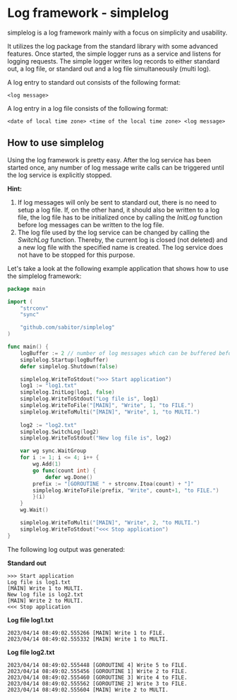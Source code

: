 # Log framework - simplelog
simplelog is a log framework mainly with a focus on simplicity and usability.

It utilizes the log package from the standard library with some advanced features.
Once started, the simple logger runs as a service and listens for logging requests.
The simple logger writes log records to either standard out, a log file, or standard out and a log file simultaneously (multi log).

A log entry to standard out consists of the following format:
```
<log message>
```

A log entry in a log file consists of the following format:
```
<date of local time zone> <time of the local time zone> <log message>
```

## How to use simplelog
Using the log framework is pretty easy. After the log service has been started once, any number of log message write calls can be triggered until the log service is  explicitly stopped.

**Hint:** 
1) If log messages will only be sent to standard out, there is no need to setup a log file. If, on the other hand, it should also be written to a log file, the log file has to be initialized once by calling the *InitLog* function before log messages can be written to the log file.
2) The log file used by the log service can be changed by calling the *SwitchLog* function. Thereby, the current log is closed (not deleted) and a new log file with the specified name is created. The log service does not have to be stopped for this purpose.

Let's take a look at the following example application that shows how to use the simplelog framework:
```go
package main

import (
	"strconv"
	"sync"

	"github.com/sabitor/simplelog"
)

func main() {
    logBuffer := 2 // number of log messages which can be buffered before the log service blocks
    simplelog.Startup(logBuffer)
    defer simplelog.Shutdown(false)

    simplelog.WriteToStdout(">>> Start application")
    log1 := "log1.txt"
    simplelog.InitLog(log1, false)
    simplelog.WriteToStdout("Log file is", log1)
    simplelog.WriteToFile("[MAIN]", "Write", 1, "to FILE.")
    simplelog.WriteToMulti("[MAIN]", "Write", 1, "to MULTI.")
    
    log2 := "log2.txt"
    simplelog.SwitchLog(log2)
    simplelog.WriteToStdout("New log file is", log2)

    var wg sync.WaitGroup
    for i := 1; i <= 4; i++ {
        wg.Add(1)
        go func(count int) {
            defer wg.Done()
	    prefix := "[GOROUTINE " + strconv.Itoa(count) + "]"
	    simplelog.WriteToFile(prefix, "Write", count+1, "to FILE.")
        }(i)
    }
    wg.Wait()

    simplelog.WriteToMulti("[MAIN]", "Write", 2, "to MULTI.")
    simplelog.WriteToStdout("<<< Stop application")
}
```

The following log output was generated:

**Standard out**
```
>>> Start application
Log file is log1.txt
[MAIN] Write 1 to MULTI.
New log file is log2.txt
[MAIN] Write 2 to MULTI.
<<< Stop application
```
**Log file log1.txt**
```
2023/04/14 08:49:02.555266 [MAIN] Write 1 to FILE.
2023/04/14 08:49:02.555332 [MAIN] Write 1 to MULTI.
```
**Log file log2.txt**
```
2023/04/14 08:49:02.555448 [GOROUTINE 4] Write 5 to FILE.
2023/04/14 08:49:02.555456 [GOROUTINE 1] Write 2 to FILE.
2023/04/14 08:49:02.555460 [GOROUTINE 3] Write 4 to FILE.
2023/04/14 08:49:02.555562 [GOROUTINE 2] Write 3 to FILE.
2023/04/14 08:49:02.555604 [MAIN] Write 2 to MULTI.
```


